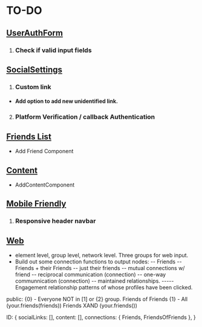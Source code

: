 # TO-DO

## <u><b>UserAuthForm </b></u>

1. ### Check if valid input fields

## <u><b> SocialSettings </b></u>

1. ### Custom link

- #### Add option to add new unidentified link.

2. ### Platform Verification / callback Authentication

## <u><b> Friends List </b></u>

- Add Friend Component

## <u><b> Content </b></u>
- AddContentComponent

## <u><b> Mobile Friendly </b></u>
1. ### Responsive header navbar

## <u><b> Web </b></u>

- element level, group level, network level. Three groups for web input.
- Build out some connection functions to output nodes:
  -- Friends
  -- Friends + their Friends
  -- just their friends
  -- mutual connections w/ friend
  -- reciprocal communication (connection)
  -- one-way communnication (connection)
  -- maintained relationships.
  ----- Engagement relationship patterns of whose profiles have been clicked.

public: {0} - Everyone NOT in [1] or {2} group.
Friends of Friends {1} - All (your.friends(friends)) Friends XAND (your.friends())

ID: {
socialLinks: [],
content: [],
connections: {
Friends,
FriendsOfFriends
},
}
